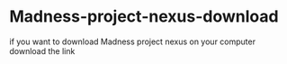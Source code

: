 # Madness-project-nexus-download
if you want to download Madness project nexus on your computer download the link

